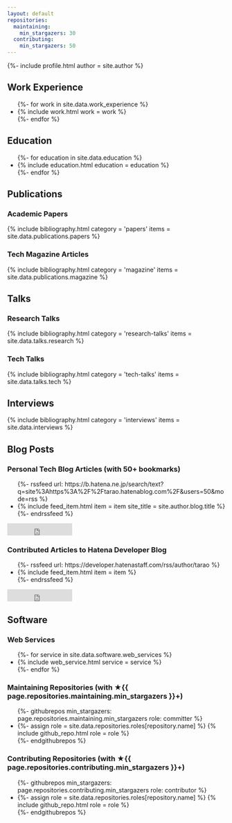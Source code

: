 ```yaml
---
layout: default
repositories:
  maintaining:
    min_stargazers: 30
  contributing:
    min_stargazers: 50
---
```

{%- include profile.html author = site.author %}

## Work Experience

<ul class="work-experience">
{%- for work in site.data.work_experience %}
<li>
{% include work.html work = work %}
</li>
{%- endfor %}
</ul>

## Education

<ul class="education">
{%- for education in site.data.education %}
<li>
{% include education.html education = education %}
</li>
{%- endfor %}
</ul>

## Publications

### Academic Papers

{% include bibliography.html
   category = 'papers'
   items = site.data.publications.papers %}

### Tech Magazine Articles

{% include bibliography.html
   category = 'magazine'
   items = site.data.publications.magazine %}

## Talks

### Research Talks

{% include bibliography.html
   category = 'research-talks'
   items = site.data.talks.research %}

### Tech Talks

{% include bibliography.html
   category = 'tech-talks'
   items = site.data.talks.tech %}

## Interviews

{% include bibliography.html
   category = 'interviews'
   items = site.data.interviews %}

## Blog Posts

### Personal Tech Blog Articles (with 50+ bookmarks)

<ul class="blog">
{%- rssfeed url: https://b.hatena.ne.jp/search/text?q=site%3Ahttps%3A%2F%2Ftarao.hatenablog.com%2F&users=50&mode=rss %}
<li>
{% include feed_item.html
   item = item
   site_title = site.author.blog.title %}
</li>
{%- endrssfeed %}
</ul>

<iframe src="https://blog.hatena.ne.jp/tarao/tarao.hatenablog.com/subscribe/iframe" allowtransparency="true" frameborder="0" scrolling="no" width="150" height="28"></iframe>

### Contributed Articles to Hatena Developer Blog

<ul class="blog">
{%- rssfeed url: https://developer.hatenastaff.com/rss/author/tarao %}
<li>
{% include feed_item.html
   item = item %}
</li>
{%- endrssfeed %}
</ul>

<iframe src="https://blog.hatena.ne.jp/hatenatech/developer.hatenastaff.com/subscribe/iframe" allowtransparency="true" frameborder="0" scrolling="no" width="150" height="28"></iframe>

## Software

### Web Services

<ul class="web-services">
{%- for service in site.data.software.web_services %}
<li>
{% include web_service.html service = service %}
</li>
{%- endfor %}
</ul>

### Maintaining Repositories (with ★{{ page.repositories.maintaining.min_stargazers }}+)

<ul class="repositories maintaining">
{%- githubrepos
    min_stargazers: page.repositories.maintaining.min_stargazers
    role: committer %}
<li>
{%- assign role = site.data.repositories.roles[repository.name] %}
{% include github_repo.html role = role %}
</li>
{%- endgithubrepos %}
</ul>

### Contributing Repositories (with ★{{ page.repositories.contributing.min_stargazers }}+)

<ul class="repositories contributing">
{%- githubrepos
    min_stargazers: page.repositories.contributing.min_stargazers
    role: contributor %}
<li>
{%- assign role = site.data.repositories.roles[repository.name] %}
{% include github_repo.html role = role %}
</li>
{%- endgithubrepos %}
</ul>

